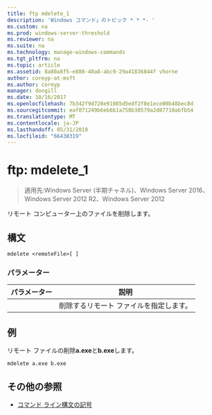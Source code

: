 ```yaml
---
title: ftp mdelete_1
description: 'Windows コマンド」のトピック * * *- '
ms.custom: na
ms.prod: windows-server-threshold
ms.reviewer: na
ms.suite: na
ms.technology: manage-windows-commands
ms.tgt_pltfrm: na
ms.topic: article
ms.assetid: 8a80a8f5-e880-40a8-abc9-29a41836844f vhorne
author: coreyp-at-msft
ms.author: coreyp
manager: dongill
ms.date: 10/16/2017
ms.openlocfilehash: 7b342f9d728e91085d5edf2f8e1ece00b48bec8d
ms.sourcegitcommit: eaf071249b6eb6b1a758b38579a2d87710abfb54
ms.translationtype: MT
ms.contentlocale: ja-JP
ms.lasthandoff: 05/31/2019
ms.locfileid: "66438319"
---
```

# <a name="ftp-mdelete1"></a>ftp: mdelete_1

>適用先:Windows Server (半期チャネル)、Windows Server 2016、Windows Server 2012 R2、Windows Server 2012

リモート コンピューター上のファイルを削除します。   
## <a name="syntax"></a>構文  
```  
mdelete <remoteFile>[ ]  
```  
### <a name="parameters"></a>パラメーター  

|  パラメーター   |             説明              |
|--------------|--------------------------------------|
| <remoteFile> | 削除するリモート ファイルを指定します。 |

## <a name="BKMK_Examples"></a>例  
リモート ファイルの削除**a.exe**と**b.exe**します。  
```  
mdelete a.exe b.exe  
```  
## <a name="additional-references"></a>その他の参照  
-   [コマンド ライン構文の記号](command-line-syntax-key.md)  
